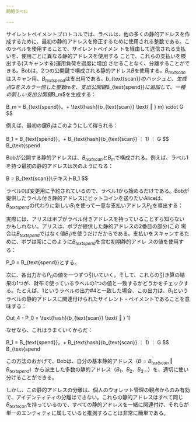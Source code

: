 ```yaml
---
期間ラベル

---
```

サイレントペイメントプロトコルでは、ラベルは、他の多くの静的アドレスを作成するために、最初の静的アドレスを修正するために使用される整数である。このラベルを使用することで、サイレントペイメン トを経由して送信される支払いを、使用ごとに異なる静的アドレスを使用する ことで、これらの支払いを検出する(スキャンする)運用負荷を過度に増加 させることなく、分離することができる。Bobは、2つの公開鍵で構成される静的アドレス$B$を使用する。$B_{text{scan}}$はスキャン用、$B_{text{spend}}$は支出用である。b_{text{scan}}$のハッシュと、生成点$G$をスカラー倍した整数$m$を、支出公開鍵$B_{text{spend}}$に追加して、一種の新しい支出公開鍵$B_m$を生成する：

B_m = B_{text{spend}}。+  \text{hash}(b_{text{scan}}  \text{ ‖ } m)  \cdot G $$

例えば、最初の鍵$B_1$はこのようにして得られる：

B_1 = B_{text{spend}}。+ B_{text{hash}(b_{text{scan}} ￤ 1) ￤ G $$ B_{text{spend

Bobが公開する静的アドレスは、$B_{text{scan}}$と$B_m$で構成される。例えば、ラベル$1$を持つ最初の静的アドレスは次のようになる：

B = B_{text{scan}}\テキストB_1 $$

ラベル$0$は変更用に予約されているので、ラベル$1$から始めるだけである。Bobが提供したラベル付き静的アドレスにビットコインを送りたいAliceは、 $B_{text{spend}}$の代わりに新しい$B_1$を使って一意な支払いアドレス$P_0$を導出する：



実際には、アリスはボブがラベル付きアドレスを持っていることすら知らない かもしれない。アリスは、ボブが提供した静的アドレスの2番目の部分(この 場合は$B_{text{spend}}$ではなく値$B_1$)を使うだけだからである。支払いをスキャンするために、ボブは常にこのように$B_{text{spend}}$を含む初期静的アドレ スの値を使用する：

P_0 = B_{text{spend}}とする。

次に、各出力から$P_0$の値を一つずつ引いていく。そして、これらの引き算の結果の1つが、財布で使っているラベルの1つの値と一致するかどうかをチェックする。たとえば、$1$というラベルの出力#4と一致した場合、この出力は、$B_1$というラベルの静的アドレスに関連付けられたサイレント・ペイメントであることを意味する：

Out_4 - P_0 = \text{hash}(b_{text{scan}} \text{ ‖ } 1)

なぜなら、これはうまくいくからだ：

B_1 = B_{text{spend}}。+ B_{text{hash}(b_{text{scan}} ￤ 1) ￤ G $$ B_{text{spend

この方法のおかげで、Bobは、自分の基本静的アドレス（$B = B_{text{scan}}  \text{ ‖ } B_{text{spend}}$）から派生した多数の静的アドレス（$B_1$、$B_2$、$B_3$...）を、適切に使い分けることができる。

しかし、この静的アドレスの分離は、個人のウォレット管理の観点からのみ有効で、アイデンティティの分離はできない。これらの静的アドレスはすべて同じ$B_{text{scan}}$を持っているので、すべての静的アドレスを一緒に関連付け、それらが単一のエンティティに属していると推測することは非常に簡単である。